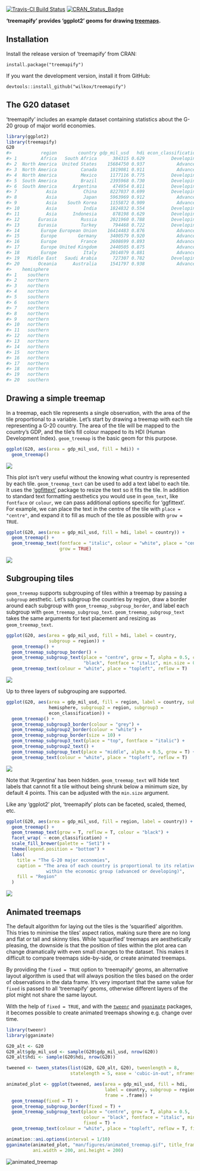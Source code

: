 
[![Travis-CI Build
Status](https://travis-ci.org/wilkox/treemapify.svg?branch=master)](https://travis-ci.org/wilkox/treemapify)
[![CRAN\_Status\_Badge](http://www.r-pkg.org/badges/version/treemapify)](https://cran.r-project.org/package=treemapify)

**‘treemapify’ provides ‘ggplot2’ geoms for drawing
[treemaps](http://en.wikipedia.org/wiki/Treemap).**

## Installation

Install the release version of ‘treemapify’ from CRAN:

`install.package("treemapify")`

If you want the development version, install it from GitHub:

`devtools::install_github("wilkox/treemapify")`

## The G20 dataset

‘treemapify’ includes an example dataset containing statistics about the
G-20 group of major world economies.

``` r
library(ggplot2)
library(treemapify)
G20
#>           region        country gdp_mil_usd   hdi econ_classification
#> 1         Africa   South Africa      384315 0.629          Developing
#> 2  North America  United States    15684750 0.937            Advanced
#> 3  North America         Canada     1819081 0.911            Advanced
#> 4  North America         Mexico     1177116 0.775          Developing
#> 5  South America         Brazil     2395968 0.730          Developing
#> 6  South America      Argentina      474954 0.811          Developing
#> 7           Asia          China     8227037 0.699          Developing
#> 8           Asia          Japan     5963969 0.912            Advanced
#> 9           Asia    South Korea     1155872 0.909            Advanced
#> 10          Asia          India     1824832 0.554          Developing
#> 11          Asia      Indonesia      878198 0.629          Developing
#> 12       Eurasia         Russia     2021960 0.788          Developing
#> 13       Eurasia         Turkey      794468 0.722          Developing
#> 14        Europe European Union    16414483 0.876            Advanced
#> 15        Europe        Germany     3400579 0.920            Advanced
#> 16        Europe         France     2608699 0.893            Advanced
#> 17        Europe United Kingdom     2440505 0.875            Advanced
#> 18        Europe          Italy     2014079 0.881            Advanced
#> 19   Middle East   Saudi Arabia      727307 0.782          Developing
#> 20       Oceania      Australia     1541797 0.938            Advanced
#>    hemisphere
#> 1    southern
#> 2    northern
#> 3    northern
#> 4    northern
#> 5    southern
#> 6    southern
#> 7    northern
#> 8    northern
#> 9    northern
#> 10   northern
#> 11   southern
#> 12   northern
#> 13   northern
#> 14   northern
#> 15   northern
#> 16   northern
#> 17   northern
#> 18   northern
#> 19   northern
#> 20   southern
```

## Drawing a simple treemap

In a treemap, each tile represents a single observation, with the area
of the tile proportional to a variable. Let’s start by drawing a treemap
with each tile representing a G-20 country. The area of the tile will be
mapped to the country’s GDP, and the tile’s fill colour mapped to its
HDI (Human Development Index). `geom_treemap` is the basic geom for this
purpose.

``` r
ggplot(G20, aes(area = gdp_mil_usd, fill = hdi)) +
  geom_treemap()
```

![](man/figures/README-basic_treemap-1.png)<!-- -->

This plot isn’t very useful without the knowing what country is
represented by each tile. `geom_treemap_text` can be used to add a text
label to each tile. It uses the
[‘ggfittext’](https://github.com/wilkox/ggfittext) package to resize
the text so it fits the tile. In addition to standard text formatting
aesthetics you would use in `geom_text`, like `fontface` or `colour`, we
can pass additional options specific for ‘ggfittext’. For example, we
can place the text in the centre of the tile with `place = "centre"`,
and expand it to fill as much of the tile as possible with `grow =
TRUE`.

``` r
ggplot(G20, aes(area = gdp_mil_usd, fill = hdi, label = country)) +
  geom_treemap() +
  geom_treemap_text(fontface = "italic", colour = "white", place = "centre",
                    grow = TRUE)
```

![](man/figures/README-geom_treemap_text-1.png)<!-- -->

## Subgrouping tiles

`geom_treemap` supports subgrouping of tiles within a treemap by passing
a `subgroup` aesthetic. Let’s subgroup the countries by region, draw a
border around each subgroup with `geom_treemap_subgroup_border`, and
label each subgroup with `geom_treemap_subgroup_text`.
`geom_treemap_subgroup_text` takes the same arguments for text placement
and resizing as `geom_treemap_text`.

``` r
ggplot(G20, aes(area = gdp_mil_usd, fill = hdi, label = country,
                subgroup = region)) +
  geom_treemap() +
  geom_treemap_subgroup_border() +
  geom_treemap_subgroup_text(place = "centre", grow = T, alpha = 0.5, colour =
                             "black", fontface = "italic", min.size = 0) +
  geom_treemap_text(colour = "white", place = "topleft", reflow = T)
```

![](man/figures/README-subgrouped_treemap-1.png)<!-- -->

Up to three layers of subgrouping are
supported.

``` r
ggplot(G20, aes(area = gdp_mil_usd, fill = region, label = country, subgroup =
                hemisphere, subgroup2 = region, subgroup3 =
                econ_classification)) +
  geom_treemap() +
  geom_treemap_subgroup3_border(colour = "grey") +
  geom_treemap_subgroup2_border(colour = "white") +
  geom_treemap_subgroup_border(size = 10) +
  geom_treemap_subgroup3_text(place = "top", fontface = "italic") +
  geom_treemap_subgroup2_text() +
  geom_treemap_subgroup_text(place = "middle", alpha = 0.5, grow = T) +
  geom_treemap_text(colour = "white", place = "topleft", reflow = T)
```

![](man/figures/README-multiple_subgroups-1.png)<!-- -->

Note that ‘Argentina’ has been hidden. `geom_treemap_text` will hide
text labels that cannot fit a tile without being shrunk below a minimum
size, by default 4 points. This can be adjusted with the `min.size`
argument.

Like any ‘ggplot2’ plot, ‘treemapify’ plots can be faceted, scaled,
themed, etc.

``` r
ggplot(G20, aes(area = gdp_mil_usd, fill = region, label = country)) +
  geom_treemap() +
  geom_treemap_text(grow = T, reflow = T, colour = "black") +
  facet_wrap( ~ econ_classification) +
  scale_fill_brewer(palette = "Set1") +
  theme(legend.position = "bottom") +
  labs(
    title = "The G-20 major economies",
    caption = "The area of each country is proportional to its relative GDP
               within the economic group (advanced or developing)",
    fill = "Region"
  )
```

![](man/figures/README-complex_treemap-1.png)<!-- -->

## Animated treemaps

The default algorithm for laying out the tiles is the ‘squarified’
algorithm. This tries to minimise the tiles’ aspect ratios, making sure
there are no long and flat or tall and skinny tiles. While ‘squarified’
treemaps are aesthetically pleasing, the downside is that the position
of tiles within the plot area can change dramatically with even small
changes to the dataset. This makes it difficult to compare treemaps
side-by-side, or create animated treemaps.

By providing the `fixed = TRUE` option to ‘treemapify’ geoms, an
alternative layout algorithm is used that will always position the tiles
based on the order of observations in the data frame. It’s very
important that the same value for `fixed` is passed to all ‘treemapify’
geoms, otherwise different layers of the plot might not share the same
layout.

With the help of `fixed = TRUE`, and with the
[`tweenr`](https://github.com/thomasp85/tweenr) and
[`gganimate`](https://github.com/dgrtwo/gganimate) packages, it becomes
possible to create animated treemaps showing e.g. change over time.

``` r
library(tweenr)
library(gganimate)

G20_alt <- G20
G20_alt$gdp_mil_usd <- sample(G20$gdp_mil_usd, nrow(G20))
G20_alt$hdi <- sample(G20$hdi, nrow(G20))

tweened <- tween_states(list(G20, G20_alt, G20), tweenlength = 8,
                        statelength = 5, ease = 'cubic-in-out', nframes = 31)

animated_plot <- ggplot(tweened, aes(area = gdp_mil_usd, fill = hdi,
                                     label = country, subgroup = region,
                                     frame = .frame)) +
  geom_treemap(fixed = T) +
  geom_treemap_subgroup_border(fixed = T) +
  geom_treemap_subgroup_text(place = "centre", grow = T, alpha = 0.5,
                             colour = "black", fontface = "italic", min.size = 0,
                             fixed = T) +
  geom_treemap_text(colour = "white", place = "topleft", reflow = T, fixed = T)

animation::ani.options(interval = 1/10)
gganimate(animated_plot, "man/figures/animated_treemap.gif", title_frame = F,
          ani.width = 200, ani.height = 200)
```

![animated\_treemap](man/figures/animated_treemap.gif)
